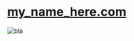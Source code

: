 # [my_name_here.com](http://my_name_here.com)

![bla](https://viewer.diagrams.net/?highlight=0000ff&edit=_blank&layers=1&nav=1&page-id=2JqAAw4ywAP_yI1uPtF7&title=LocalizationFusionLibrary%20UML#R%3Cmxfile%20pages%3D%228%22%3E%3Cdiagram%20name%3D%22Overview%22%20id%3D%220783ab3e-0a74-02c8-0abd-f7b4e66b4bec%22%3E7T1Zd5tIs79G5848yIcd9GjZ2WayOIlnMt%2BTDgIkESNQAEV2fv3tlaW7QQgBkh3lnCSiaZqmqrqqurYeqTfrxzexvVl9iFwvGCmS%2BzhSb0eKommSDv6DLU%2B4RVUMFbcsY9%2FFbXLe8NX%2F5ZFGibRufddLSh3TKApSf1NudKIw9Jy01GbHcbQrd1tEQfmtG3vpcQ1fHTvgW7%2F5brrCrZYu5e1vPX%2B5om%2BWJXJnbjsPyzjahuR9I0VdoD%2F49tqmY5H%2Bycp2o12hSX01Um%2FiKErxr%2FXjjRdA4FKw4edeV9zN5h17YdroAUd2tYnmyLJlSKrrjskIP%2B1gS2BxBwBPJps%2BUQAlO38d2CG4mq7SdQAaZfDTWfmB%2B95%2Birbw5UkKgEGvpuAqTgmmwaTUKYKSB%2BcBrzJAwAsnWvsO%2BR3Ycy%2BYZmC9iYIoBrfCCL08SePoIcMRnMMiCtPX9toPIO3968WuHdqkmbxdBlCe2oG%2FDMGFAwDlgQGnPOQoKLw49R4LTQSSb7xo7aXxE%2BhC7o4z%2Bn2iDeR6lxORLKlkdawKFKRTArIJ5S6z0XPsgR8Egejyn8SLP82%2FQ%2FpXJAQm%2FOhrPwCf9PHT7Ss8ZOCHD%2FiOa6cAFteI%2BkE3d6Tc3L51pPlf1l%2B3H24XsTe7%2Fvxl6uPHKklEKQCBkNNeyuCwLwB3FSnuhz8BtwDaqibxwNasGmCT0b8AsNrhEnxV7fBNRrchOkI79aaQgBMOo9mHiJAMLgt4Fi%2FiZPbd8v97Zxk3y03y9uf7B%2Bf9%2B7Euc4vWcwGTI5dRnK6iZRTawau8lVmTeZ%2F3UbQhmPzupekTwaS9TaMynr1HP%2F0PPn6lk6v%2FFe7cPpKR0cUTvQjBxxcegpf%2FK97LH0NX9Lnv2%2FWGTMTgWIHajMYUAqRoGzteDTQpogEZL720rqOGO0JY19Js7AV26v8sC5xKgryOY%2Fup0GET%2BWGaFEa%2Bgw05K9LLjEieGAzZ4QEbEmEziqMwKsiOkWIEKeG%2BSFxj5g2af2yhiJsW5GPeZCzh%2Fx88O9nG3hoijwwDpoVHwj14Ag8CoCFAQt6t%2FNT7urERUndASymT6ZnJnoUfBDcZbNTXr6Vr5TACbs4kNZFIErGxwwVSMzLRjNMyJrMFZxpLV5KklJjTlT7JuFUFg0JXd17sA8BBPN82FHyNmZLWkClp6lkwJZNhStoATEkznx%2B1SQyh7SGzk1DUeYg5lqJMcwCKsp6fYvUMCEo%2BR4KiG7p%2BCWpyWoJSXihFKWdJUYRz9kpRskHVwlwV32zngZ%2BsZpvYc30n9dwZ2JOnHkd6OWHJ%2B%2FXok2vOduyQ%2B%2FphdNbcqkOVJ2rLNAUKtDmkAm3qgn0Wa59b2Rv409nGwdM0BoiAa6X5tghfAQLxIwjvsWz1BV55UoavrPLwVQTgzfp1v0HR%2BMUTJd7MsYMA2ncvS2YfTi2rjFJq%2Fd%2B351TMvlCqciiN3Gh9QWlrlApW6cAo5T0V6c5P0gtOW%2BOUGAn7wGmVr8JfbxmE1XorlL9%2BXF%2FvtKfd9d3s6Z28vUtfk7nU00q9y%2BJCGPWEofS42Fv7N1ReSnMr%2FkRW4LI1V0J%2FjkB4UQ%2BbdI7ybPHLPI6ViUDv6tpR%2Be3L9d3dqy8NVn84M1b23fjekqbSr53%2F%2Fl%2FzOimvfg4Oau3Cb%2BirbOIrbu%2B8JHczT2WNt9HowJlJX7f%2Fbefr27SON8ExzsMjDCj0d8ES0rn9pJVvk%2Bi8ey0qBlnlRYvKP8Zfn%2F6drd6Mb92bz3Pj%2BkOajMdEPejYoMJZTGRZL%2BslNJyIDoEnSp46hOCaUReFR0GyrHlf5DymbshlEM3tYJb6a28WAglSrXdKL1K9oHur5nEyjHdaZFGRe7KoCAlbPk2sRMu4BySfrmGUWxH%2FoA3I0yB7wqU9nMBOEkhGsJF0kQWUAK8LaothXk8nrzvkPXUsZS%2FrMbtmPUfRi8ExiE0cOV6SzEqM4jfbfx7MByb72YA1JBs4jR%2FmwgXo6t7LBayz4gIWxwWiOVBnf6LN2my7cX9H98rBTIDV9hRFYIUS7UW6sP%2FXUWPRsOitN1EMdLwLUtshVVbN4ZD66qM7N79N0yid7V6%2F%2FXb7w30IBXHtTWITie2Gi028j8EoDYMSAcjSMgVwGIGA9R07uCY31r7rYuniJf4ve46GgrgizmYwrj4d6bdwLCBQEoLtA9h5L0g3tfJKNviVLArHVrq2KE3thKzRWnPSU%2FzR%2B6jqux%2Fb1dvE%2FB6o05u%2FR%2FXmJK0AgPMIfc%2BiDPbbc0R5By2tR8Zzth7Jar35iDDcl2MvkpsRncZra0L4TSxeXRMDWlK6VtjEFiNmIyGzdNazwWjCa4K%2FeDPRW77JrdskvkxjEfXaNDcWsXZxmQ8msEQZVcbxmkQFVfPBBFhB9H9fDfFgtFoKoyDKVzSuaYjAKvd2Mvm4%2B7H%2BePvmv%2FfX48%2Fht3d%2FC3TEDdg0e8lsba9sINijuZ%2FMlhf0NkEvEzQnWTDMdDD0Vsj94w083akBQ2TI8STj2skqo1N4cWenUAdDLYqkdaspZKzyZKrCodG6ssHExFgZ4b5u%2FUhPQb4UZBcDVJesCnQflFUJJZFyyg1KS85ksglyiJscxp7aZswJcgLqJHzf%2BxFFYmhKz8UfHQUzT25Psn%2BsCT9Wd%2FsbIdTU01KjaikFeoSpmGpTmlStkryUyaPH0yR8YXs6LQrOOjo9nx12tuvKbHtHULSsXKmalP1hbMWqPLmytEn%2Bpy9aF4cC8Ky3QxffoVacQV18DehX5um3qUOvXkE8E5eeXM%2FqenIBP188N7UETs7Lc6top0Bzxgbks2YDSHQTSAD1uyzMFU5ENgwF6JqishTHUxdaUcrmSW2IjGGLF1InMGT0GcvakApoqGbvIamMEXpsMju%2FCt3nYPMD%2Bx6dKd%2FG9DeO6j4ZgFTN4%2BtvdLmXOMj5JtDxC3uLg7k4S%2FZNN7s856xNC967aMzOhXE7WmdLVO0xszGkLhsD2NgsXlHozS18JclqmTr3bHMF5LnH4NvQCldv3Mu1CkbxiH7aAW6hJjuBolKMhtDLC%2Bog03b7dWIJbNLXN4vv2uf7dTL%2F%2BPQw05L5Jn03lLGII%2BzJsN5ri3dnUk%2F1NsijmnBL4JdWA42LgjFOY2K8vQY9Am%2BR8lFT4CsAP5BKMdKSH8IRvY0XI2u19NNzUkBuihShwI6kEGYFX97hdDJ%2FPG1IYztMFlG8Bu9CSXcwxsteQ5t4OE82hUdAh%2Byp8ufg6YNZ30ASW3k%2B%2FBQHLI3Yt0PHg99vhy74F5vnZ1l%2FCTAG9AT4d7FN%2FHAJf8T22usfAvtC4ByHfza1H%2FDX7BDXBysRITdd2XAosC7hvMD7PRcZ0gFDAp9jBzAyC%2BO8BABwPc6ATeYGlnI%2B4A4%2B5xHI5SMm2zmKucfwplczAPC85bvtRHO%2FMlxvMPJK7J%2FwI0Q0BNC%2BhlBznCh2MeoROdhh4YGstx%2BisKmgYrAyQUJ6ttPazwSN%2FErPo1Roi%2Bv%2F7BIc78LNNhXNH4%2ByTpYYhQydZP3RdHqZIfflvb6NNnzapvUAEdbDLM2LUVVoEZgwSqHgfl41MZNCxCSTUb1YLBTHyd5WuOMac0OHihgbUZtG6Guj2P8FXmzTb67UIg6IT1J1dhPWtA5xJ9HO4uK%2FfCnW%2B5WHeC%2BttpAgzcXxfMSU1l6S2EvE0BdxtM4kEeBHsZdsojDjShvfyYWYE3tYaheIE94FpOasMjGwTZAQQBwNvh4J99xRndd%2FoO%2FGYbyzUmb4ha6NjgjWYHK%2FdZ5cMx20lPlv9Eau%2Bp5t1pH7qlFxW6Vak1H7bX9pj0JK59VsU9psv3haG3JD1n5jRenoBMVDj6O%2B%2BoLEQv92Z%2FHfirwnwOJCjX1T48lckOJ5t0hO6NB6%2FwJpqCAJcEhStvgs6XBRMARFDhTUMVZNJnSRDWircGt0ZXrS650DXdH6MyTZtquzSOuMr8M63Jw8BK0PZGVl6x01NLLya0Zj%2FRZsQaye1wyd%2BAAuiYMCQV%2BaN8Iorbx9y65bV551ZhWZVCbIgfV%2B9%2B2h4AsyTb1FFGMDRZj64RZbJ3w45zUxTEN7BLUfQwNalXFP7OTALQtsiPCTmR%2F6qQ8287%2BgKWOPyVhkhnUjLwn%2FD1vZ1x5rZtnYSfpHBH7HOx9byJch%2BL4%2FW5htg8h5gKZGT2ibXANM%2BcQuKRX%2BatLmcUSyk6V5FLuQimEntMzojY3tIjsQfhw%2BUWXVrDKXMqDPbMELCApYQCuN%2FeXSiyGTuC5%2BaDOTbGVrESytZsoBuo5sAJh4RxcyfxWaZvPtYuHFh6O4qrHRtA94%2BHxJqUw3x3ixYFmAAs1V%2BIhakmI10R1GTtBACumJlO5H2PA2rLn0viFfoqPR%2FKD6wXh%2BKXSPNCRdvluygT4u3IZnlGRcETGEBw%2F6hgujFp%2FoYk4F3H3DEmUbuLmleh4hRyPnrslSfsdClw21kHPPUcv3spijJRwgWoieL5a4ELr%2FCB65B4UlykQvhk63%2BZb4DsvIKKwUAB80BeSY3UGYYfE2h9eoZAlheS78JwoDFBtUC8kMHMLv8hdUwq%2FszcYLC95mNAfsawijdEQdG1gpsMMnjhdj3IRe7pcozrLBDPnpXdXS4ktz0yGf5hk4M2RmXzc26f6oWHRGVExS7c35JtM97RBbtFFH8YxHRTPWulL3ZwlrTY0FJ0wXqZi5Mhimj41crUhsaxHAPQimezqykC8dYzGGIUu6UjXNUkzdMhSJKWjf80Y3g48gFi8XK34YIek8ovFS%2BF9ynBPbG%2FelMVAVoif2fmx9INbfQSf1AomeIg3SaIr3UKjcRYlPytED3SgFykatUGpQcWCPrHrwUmdVomJRdf36OvxkrGVsu76X572Q5g4E0YQ1C2rigib91j%2F7EEHMfIhcL7jHg%2FZxnIas9VUH7WDxLzFgVziIi4vmy3o1zMnbBGXPJuyxyqKDMZqg%2BESFzwTHIAGdcbNNPRIkaYczoBrPso1mpWx7EbUj6oj7sOJ7e6lCGfSIZVnn9ZJTJoidpGpNPXYb6CqNa9fQ8KXeMwVMpqqq2SwDvzozp3MFRuc5zIWZHMRMLLYagkDEDFs2a09EyqVsVk8MSG%2Ba0JetunPZFuv8CaWsnnFhB63YgajU7sDswNwXrNuTdau41Cc6t9Z7i5NsTTTPI04yq9rdoORC57E6R1IifwTgPfJVZH4EmqS2CSAnIYln2J%2FxIXcI3AOq%2BZu4mSRUPgP8%2Fwd2gdg%2FI99FbgLisKQ%2BCK%2Fgnm%2FiJDs6W4hJRJT%2BId6yutiGPhOX6rx7AIbpjDk1AR2Q1dBHiZ4v%2BspJporb9nn4brBmAAjbuNtfmvfmjJJR2Poplsh%2FIxJwXJHvDvnKSevDlzXcktg7zKUDK%2BVJVln0qS9P9HUceyebgjPJhipBdCTd8ueSXaNsPBTl4XlEbGEPf9G3z0bBSPZmE0c2SuHb4aRBKDg323ngJ7CROMp3Kw%2B2M8l%2FMMDtCvyPgnPQ426EYwOK%2BYalR1I8L8mHFyF0xROrAfQzZC%2F23KsL%2B%2B2Y%2FTIlgTRBMqDQacGFPXdHxpSxnwP7PTzouYGpQOSKFfDAEo%2FMLBmWopVZ%2BsTMePww0cmyKQhPHqjsn9gwqsvMyUM6Q5x9%2B20pRAqc10UuWvizGMeWRQnhKLbWSniNgg0LaeQBUKzWXY6euzDTDpmpMinbanSN56W66FykPnnpaWs3VymyUKQUeKlBWW5NuTVJKttwr1QjczIdwveen4J7BKemhSL3cmrrzCzIdOKiQBjKvn6NhOGrhL9usyb8M2OA%2BQ3Md8uDvj1o0KriUMWXsG94rHtDnSXpXUprZKUrQHXLVaa%2Fs6WUmOIcuBMtjpTH%2Fgpn3yF4Rd9Ueieep092DeVKI3C6ed0sQXTtffZVuU9hzycdhtxWn%2BRnpbzmOJgcuT1ctGdCy%2BfH1kugavCHjdgywVAkQpC0BvswAI0%2Fwc%2Ba8GK%2BpVK5ILkRUK%2BIl3P7D5ivgbeDwl9%2Fjmi6BuR%2F4wXhi6gaURRGyQZbVQtdsBCuyenQET8BusQKRSnBhleoNY5g5Da9omxCR4wCtNzC33BiOuQEOuAu%2B%2FrKWV%2FKO1sNo%2BTDYGaU3UlWMOodolmnEe86RqUOEZ1ugdKPWlb4TpmiZ2sb7Lgf8cC%2BjQdB%2FwIWuopc9BMw7ax8GZ0FxmphFlBng5dIawM%2FinobbEeaG2xHEhq2yOiSSn3YIqEWosPlDViPy6%2BFYg%2B%2FO8TvLkrU%2FFUFqQobqVylt5CwQ70V1IZ1O9hAtDs0Mu2k4LnkOh6FBdXz8nkw94m2B%2B8XsIoVvCZ0k93KSCaXjDrUA7OeY8PMiUx6KtxAh2DSG7sMTpjW5MI9oiHmLy%2FehBXv6I1lYQ4sUaPLjLKLjeX1RvoxC%2FNb9c6B4ay1LohCr8uGo9NKTkzk2dgUuIcVUQCkzKbwHhN0msusmygE00%2F8KMThRZmWV11g9QyiSNkcEsUSQFERQFGp27hVh5E2ed8Zn5%2Br88YOrGri2psw%2F2wWuTAJ7WWHeNQVDW5NfKKIYtEC7i17yeQPs61k2842Dp6mMcAF3Fw2Z9%2FifKFu4CnvhadoJbfhhw2LFwhiodjVsonogeWX1XLQahFlWAy6Wize5cZhN935yYsPf%2B0FvbIo2m1Q%2FMqyuR%2FB%2Fnp7QW8b9BracOj1nV%2Ff%2F1v%2B89f95u%2F3X27uN%2BZCTQQnPt9e30Prxf2Xd2%2FevPry6pZDLPTPlLHHQZMtPrz2XRcHRXtgz4AsBRi9JBAfjKtPR%2FotHGubRmRfwZzZZJj0msxF5rF0uMuC0URlSec5qiHy%2F7L1s47YPxTD7%2BCQtSlrkyjYrP2PX78qy9vVl%2FvYfqt%2FHpW2GuKD3fQCHE651xizMBdWi9ZFm406FeXl5qwZ%2FBol5m57AWsz8bUZXjYnriHvQ%2BjQKPsqBa5KoZ7MOta7O5KvEs3wpIeyXfyC4MMRLFKlBsYwnzfQKo2o6mhCGAXzck9lrBQ9bU5UrF2BJz4WLMuUpbE8pJpK9fnY5f5Gx%2BeCiWFVXzL8Qss90XLjc4VPl6oiphe%2B0HF%2F8YvGRBv9pmVbGbrfm%2BjViBKPK9Fq9sJVBefQluX9WGP196bHs6tquSg463To%2BQB2hU%2B%2B6G%2BpWHppqVzBs%2Bh%2Fo%2BVSCh4mS0Yx96yZU9U6HiiW2NBMZiGx1qemC0ljYuv7q5qsjvWp9EP7tvt093n56I61L8tHgW2r2%2Fy%2F2ngAlPuBqyePaFHGcgnlvecq7gk9aFrwls%2Fy6%2F7zcfniFZPYMiL5LCjIa7FFCCvDIS91SkFVqugFQ7dp%2BVMS04fDipKrVsAZ9ni8yhTN1jP4VCyQjUr9klK2TCB8Bq0U5ycVDxvjCnjuzQKt8H1eQlZGLcyfGlNuL1dTiuZPoYe2i4oGQkap1O7luj7%2B6dj8ooLwNg%2BqavL8TkFppFTUyb5zOT%2FB5I6IbKtTTDRGzVfZZdFaqxiRmMBC9zwaUH31%2Fw%3D%3D%3C%2Fdiagram%3E%3Cdiagram%20id%3D%222JqAAw4ywAP_yI1uPtF7%22%20name%3D%22MotionModel%22%3E7V1rc5s4F%2F41ntndmXi4Gz7GTtLuvGmbN8328n7pyCDbJBhREL7017%2B6gbnI14CTbOnOtnBAQhw95%2Bg5RxLu6aP56l0MotkH5MGgpyneqqdf9TTyx3DIP1SyFhJFN7hkGvsel6kbwWf%2FFxRCRUhT34NJ6UaMUID9qCx0URhCF5dkII7RsnzbBAXlp0ZgCmuCzy4I6tKvvodnXGprg438PfSns%2BzJqiXeeA6ym8WbJDPgoWVBpF%2F39FGMEOZH89UIBlR7uV4%2BfrrWkuk%2Fj7Z2P1797%2BN%2Fbx4WF7yym2OK5K8QwxCfXHWIvr%2B7vvrP9afLX98evzx613872oVq8roXIEiFwh5mkD4shp5PuoPoAeIZ8mi3gSfSkaRXwh59fysgbRmOycGUHvghSnHhAmlIfo20HJBqYEyuL2e%2BO6PNolWlkQcwpJUD10Wx54dThg%2F6F2vGHGEf0efBnymgh0n%2B4DirvS7hr5BE0PVBQBBJH%2BAGIElY%2Bz3EnodTEARrchgi2m4%2FnMHYp0eTGM3zBnxgDWB2MQQJlQBaB7uRvUJNEby6CCWJPw5g9jozsGBtwuQtXKpwP6YNyPWb9Lfo7mFLMx7TBDNQUgvJWjtBsWg6u4fU8TOl8Bxmz83OSwohdaSBJxrZP1zBMQQJ65zljOpxSWUpe%2FCmbtIiUgjMI6qZcRLxZ5MGzjMFMvWMmWYL%2BuL1iPtAUnoZvI5o3YV38WkrMJxHAYETeyU%2FdGkFIcFdEgGXCV0Q8s4Zi5Z6taJ9Yep4nfkPYvURPSQlyT9DAl8MP9MaiWxJfCaRzfA8IGcqOYxRGnqQWpxCtZ55DHriojnpAX4cgDHtSPdpygqMUEDURJ8RQtZZMXrKvRWtdoJCfAPmfkC98BcYeyAEQiw8rkrc0ZCAfRqSE5f4CWJspCZ%2BUaPPnPhBkD2op%2BmTyURz3fxphSueNbZMiyn2ILcj3NMCxhiuCk5XuKF3EBGIxxQh4uqF4YgyYlC5UBVHONnlxkcbhpDNiv55IIRAjAvTvPqN7yMHwv0d4wqtWt9Djwwl4lT0TbmDUUxsd4pCENwiFInOeoQYr0W3gJSguYQQuPLxN1q8b4qz74UrVytRMztZF07uiHfiPlTIQvLShYro6ffitU1V7CyrywPJjLX%2FCFzVAbkbwDD0bnyqffF875IO5OQUkXGGS0T1JvdNMS7cz84L14%2BDYYLS2IUHDHnkKVOId9wogEZBsBPVMSSuw1%2BU%2BYYMnqLoHfJDXLAG065Zg14BOX8pUbA4xlfr0hy9b1rO5o9RrVq1%2BvpAyf%2Fo5QdxpdQexAwqf%2BXTbUwzz2NjG9vQzZJ1qH1FGeyxEHZWNTcGygzGuZ8uA7cAdDYAUndfsAW1bFmG1jy2M6q6F9t209h%2BluvVB%2BeGxYAAv%2Bg0%2B46l%2FXthoWuvHRbm9d3FpT1I9Icv5kdzuFank58Xei02qZFtKlUuXRfGcxaW5PHCnEeydT7NyCEZ8XwQl0MN2nmCDsZojPCPALk0emBhx0GsOJN4%2FqIE5py3whW%2BEBztktwRwAku0thyLYS2hmW%2BrZpXIoRgHJsEQ36CKbFFE1Zh%2FrLFogUxa1fbTZWw%2FRNF5pANbNro5CrXzylcFf3ilR2v4zEB0hPVHJSqek6M0hdqVgr%2FG0q06jHmTiMWEhxTp3PJ4lWGVH4hAh6LmnlxWmJbJzXf1TGiNnyIhiMf06BfdusaLE9VLDXrgm5%2FE60vDjeJxbMMYHEy4n%2FTjsntQVlsAE86oUP4cYoEhyMcPAvh4BeV01G1ub7p0ketp49srRIw23Y9e6SZsuyRqbXEVY23mjwyLKNXiIQulL6i7QuF3l4OSRq8nR5l7QpX9gZZ2rkSS45VsRPn5LzSwLLKVQ2MSlXNZY6kyj1ThkBqX8rR9vX2DKRhW7DrtiC9T9XPZQtGBcC6ZZ9oC6piVupSHfusxmBvTYw0Q8bGu9iZVk65VEnVTiZVlG1N1WyhYLVGtZHR%2BINmVTBg%2FQ3IOwYwBqKZIGST4Gkc8llqcgH%2B%2BQLZlS1JpxdO%2B%2FAMlX3VfHaq4ZY3lJxqM1%2FVUC6JhXnFv19X5FcLi9uMf1%2B5Lk7I6XRaG%2FLMSqeJYzMmpYTHsVqrFunyHe0vl8lirQ3flOQ7HFm%2BoxrwNZbvUM%2BU8CgkKuzyOpe%2Bo%2BVzuC87Zas%2Bb8pWql%2Fntc%2FYhsmHR3w3%2BYTNVP%2F7682VN12%2By5bMdFF6m2ksYQ6OVTQHta8Y5inm8IylBjIEqAfiVrfOFPib1cDfMk8P%2FI2%2BpjuGblmqM1Bt3SnXbA5aSwPs0nWXBmg1DbCAhAv5eN2lAPY0jKcArC4F0KUAuhRAmymAqqhLCVRTAk1ZuMT7NrtaoIupXyimzsPl2nzQ3pjaMJ4fPX38dDu%2FvR%2F9fJgryyvdWXwNZw9Z9NQ%2Bn3vYurdOIZrubTaipVkJHPsLHxTpWX6pPLKfhZ7tokVp7a1lPKl218uvmi23fjQD4ZSzTIJ%2BXFbyoa2Xvnrj78Pd%2FxVnPgQ61JUu8pdMx4X7Nq3diP%2FycF6MRPR%2FgcOLkhKsdHZ%2FlF3QSvdH59BCv99vs%2FojFJp3x5FlWA8cof2C6ts0k%2FOAuG6AmwjwMANsvEnHGQLv8qPKnLfp6xOavrXMv8qOy9NYh1ryjlIvop2OtLZOWgfVfdOaXp8I0hUJadWamAiSklbtzCl%2FKzvlk0BiO%2Bfvk%2FfXjXx1rsj7qydNg52e998Vu7yeBX%2BmYvQtY7PRWatYTnUl%2BOFLYRW6iVi3sv%2FMahzZ2sJYqeL1s9jfmzYZTXGKJqP0HfukPeDtm4x8vbhxJpOx1N0mY59qMra622Sc1kxm5wL8QqIlm8hiX9jR8xSfh1L2TRq6j4t%2BN2Ib11n68wAwEDMjEFdUGbWgw73vguBSXMDUAofuzA%2B8W7Cm31DS6QyK%2B5SdDWco9n%2BRakFmjEWoa1bpjs%2B0pIBrDCmNucvgqlZEH8CqdOMtSHBOuYIARPz7RbwgzwEPEcZofpI1HLO9R7X7FYRYkg0%2B9MsO9eSc2sAGHzloZLOtFRwE%2FjYeWuCQwttlwGA8uw6Lue95AauMcGY%2FnD4wR32hbiS3rOCVvpHcCz3ozONjgAHvwJw536HEZzk%2F%2FSrm9w4jamRMVybLbVNJjFnwGwOf9SwkwFjCBEv7fLeB7e%2F07LNy1mH9a7fVu5qkd4e9wge7SBgSpRj%2BeAQuGvs%2FQOj9EN9I%2B%2BMLdDGKv3m9bP5AlIN%2F8lDqA8Cxv6LXK3ihMVctkhD4OB4y3JOU0WHU0UFFiJSdBGxwnRGgwVCCmDIyhqRLR3TBDZ3%2FGJFzdXP%2BcrDJvkW4DzYZvJrHjewbFSXcHAqSbKjpINIsRKwDR472IGLsgwjhOsKt8HUnRNS5lJfCi33gSNQEXnat%2FNxGTrU6ObUr%2BUKWMhxdPtzvurOjsC1SWEuvzC4bMgJryWaXmyCw8syLbHq5I7A7bfBZ%2FFXWvQ3wV3nnyqKTjr%2B2Ntg0gxoZfZWhprWxJnM2HX19pQiRsdfzImRvgNOx19cDFxl5bQsuO780WYDL6IuEiFodET0LEdXtChEdKBKPMpAS0bY%2BtK3LXEpHRHfb07OYqKx%2F28qk6nvTHR0TbT3tcTxsZFRUBpv2Ro76L5F0VPRVQUTGRc8LEavjom8ILzIyKsVLA%2Fspdv2AQwEutZ%2FR4bT0gc%2Fwh%2Bn8x2fMf0GmY6cbdlpZAekBaE%2BkKyAt14bjSZt81jQrfNYeHDi%2F097KAJlX6ujsTot8M%2BsCBh2ZffGR5%2B2tClD3xkAdl31RhLz4ogDZFzw7JvtK0XLOJQHOP97X9Y0Vvf%2F5buHcp6HvvH%2FasTGYklA2CmUcbLNhR%2BeLeIsiybYfWsEF3%2B5CMWTosr35Bdpc2P3Dn72FKAvMFZaQ7%2BXHObNhLHUrRCgK6AJ1sUdH9i0uel6kpYPLoXPTKi2tLmlWVbPuYjRZKv6EjTnkdPOrs3xR9ObHe%2FXr%2FwM%3D%3C%2Fdiagram%3E%3Cdiagram%20id%3D%22tAomWTfGihj4DSji01I-%22%20name%3D%22Measurement%22%3E7ZpbU9s4FMc%2FTWboQxhfEid5TEJhtwstW3bZ0peMYiuxWtkyskySfvo9uvgWOzQUAg8Nw4B1rIul8zt%2FyZI77jRaX3CUhFcswLTjWMG64551HMexbAf%2BSctGW%2ByRa2vLkpPA2ErDDfmBjdEy1owEOK1lFIxRQZK60WdxjH1RsyHO2aqebcFovdUELXHDcOMj2rT%2BRwIRauvQGZT2PzBZhnnLtjfSdyKUZzY9SUMUsFXF5L7vuFPOmNBX0XqKqRy9fFw%2Bn11Y8%2Fns7ja76fZW%2BG%2F2F%2B92dWXnTylSdIHjWPxy1fH93eo2zcin0dd%2Fvw6%2F%2FXD%2B5O%2B7edfEJh8vHMDwmWTMYvg34SyLAyyrsSD1LYsS42YPkoyLkC1ZjOglYwkYbZkHC7ExmVAmGJhCEVFzF6%2BJ%2BCJrO%2B2b1F3lztnaNKQSm0riGnMSYYG5saWCs%2B%2BFV2X5AKWhelCZWLBYnKOIUFnHLeYBipExm0cDuN0JRXNMJ8j%2FvlT9nDLKeNl3HAfnhNL8KeJgLJmEJHtAVFtMZX31RIiLSn6VrtwH%2F%2FFNpesyeVfUDYmy8yqV9157SbpmC%2BqfEGHypSzjPn4EA88EJuJLbOr7cHNvrabWtR9%2FFON0PTy%2F%2FfBF12fwusAMnME3UI5jigR5qD8cMoG7LPIVRa8Zgcd2LKMy3YHd12WMyHRHuXrklegemHJVyLer8hz71LMGds8Z9uXfUb3iobNVse5yo2K4qPSwNKmYekJ8mYEFVjIzOmnIMhrMsXyGOcVKDtUQiozHMhVKW5rNZz4gxgmKfTwDLeJkLSsiSBaU8oQh7gIpsFjMviGfzUkjlkGxEh3HQrK8ConANwlSKKxA7%2BthWQ%2FzQu1kwmcR8c314%2FHSjMk9wxBRsowh4QPRMsInqb7pyDYXEFJ5Qx3HXSwWju8XrVXuBN7c63tFxDxgLvD6F2KmyXjBas%2BqI2VbOVOrcn4ppr%2BwNrdYu0OjRt4jmLXHpdfwfd2bz1HpikaXir2%2FStc0uRBAuyZ%2FpRruEEAlpLn0FqjVxbZVnCv3X1BE253Q31dFe8%2BU0eex0m9oEkswR4LxFMwxxhIbI0sNnQIlkAMGV1cYpRnHEQyeLEekeDEegN%2FlKo1rKYtqFaWAoaqblEp3n%2BEMnx6l6xWky%2FG2pGvg9t5cuRowVrjqSGX1KDzEJNPTfJxFM4h7YMLxlqIYrCo4KxJRpByq%2FGTu2G1%2BkmNM4FVhbG4IKY0TPyQ0uEQblsneQ2v%2B9zw1CRknP6BalJNXXeE5Xi3HjSxpyONYMnGdO9DeMl2hdS3jJUpFwS%2BlKEnJvOhGBPpC4gkTgkU1aTsAMt42MsNBc7Jz3RZk3J53IGScBjIdZyL1BKYdCUcEThzLV1aWwaCdQBt%2ByFnMpNUdq1yJXO%2BdnipdEkJJVszeNViC0RSNUDVqUY1rY8r5onghdtKVgoiReHmp8pz1SstnM3bSxKDsgioNC0kQ4FhpHHCPNAbS56oPamz7E%2FgFF0zlPNqHB59C2i7T8CuzczFlMfQFEUUEhJlY4VTsi89TXggMLY63HyvOoVAZ7kAlSwLQkNkD9oV04Fi5PdCAGOORhZdloe%2B8HgvZ8rLP6MXnqzBc8K%2FD3n12dplvdTRYiFCIYMKA96eZCEF%2BQ7XDVArIb0tCZX11KCgGwzcWCHsnFeUqZKZpuFW68CX4bXk4FAS21VyFvjIFzVWopqDcgkkNBVdqJ%2BZIwctT4O65sDwYBW4LBFtOpmTXm%2BKTPRyBryguXfqP2pbp2g23u023uy0uVu%2B21ywlgjBZP9d5t1z%2FZt7t77kUHB5o9t8V4XL3tFwBnLw7zvyHpMB7c6Xf9fIoOeDYx%2BQBhn4mXxK3WdjxFnmE5KUhGb31RDB4hJHKiiAH5LgkONT2gf2K%2Bwets0bbkiAngc1TzB8QzLYzwfSmJMwkSQK%2BOJJxaDJ6r7ib0P58u9DIz1JOavvY007twMTwMWeMHtl48U3HN99U6D2BjVkieIMPaTwyckBGRq%2B4EG2dWXYhUoHgRC4yNRoqW5pfm%2FWHTta2st91pk5n3Pyo68jL83hxWz7xOBgvt3x1B4P50cIX5%2Bni%2FJOw%2BLR191qfjMpTTrVVlZ8ke%2FcZ04PhWuqnaqpQkRtlBV19ZC0Fp%2Bcm62oJfc5am810w9AP3faOk1gDXWUb%2BacHsMWmiDoG3cmIxEB%2BsGLO2fOj%2BuqZvExXDte9wXgyOt%2BXkF85Ke0Ptr5hs%2B1%2By3dBw7aj0qcfrkOy%2FPBUf6xWfr%2Frvv8f%3C%2Fdiagram%3E%3Cdiagram%20id%3D%22YLEUoHSYfXacrSHJWWGi%22%20name%3D%22MeasurementConversions%22%3E7Vhbd%2BI2EP41nNM%2BsMeXYMgjkJDkAA1N6Ha3LznCFrYaWfLKcoD8%2Bo5k%2BQrJkrSc5iG84BmNRhrNN9%2FI7rjjeHslUBLNeYBpx7GCbce96DiO07Ms%2BFOandE4Z2e5JhQkyHV2pbgnz9gozcQwIwFOG4aScypJ0lT6nDHsy4YOCcE3TbM1p81VExTiPcW9j%2Bi%2B9k8SyCjXDpx%2Bpb%2FGJIyKlW3vPB%2BJUWFsIkkjFPBNTeVedtyx4FzmT%2FF2jKk6veJcLCv8xtlyOHXSabxI7GC2CLq5s8lbppQhCMzku11PpuE2kLOZ%2F6M%2Fntw9TtfPf8XdIjS5K84LB3B8RmScwd9I8IwFWLmxQPo7ixOTZg9ELmTEQ84QnXGegNJWNljKnTFCmeSgimRMzSjeEvlNefvSM9L32sjF1iykhV1NWGBBYiyxMLpUCv5YZlXND1Aa6Y0qYc2ZnKCYUOXjKxYBYsiozdZsyOGIohWmI%2BQ%2FhjrOMadcVLFjFkwIpcUuWDBUmASRPyGaa4yznt4RErJmr%2BXaOORP7GqhK%2FF76RuEKngtFdHnWVKpaYH6J4gwdinPhI9fgUFRmEiEuCiEq7B7nl7dD2fTC2c6W2R2OO1WsAfCwBySIXYwT2CKJHlqbg6Zwg1Lu3LqghPYtmMZlun2rV4%2Bx5BMd%2BBaTSd5BGZeHeRtV%2B55y1V%2F0HKVB7nnCh5qMVUqXUVvqCgTPaAjM%2BexjEiqmCtjviScqWe8lQL5at8ywoprMEozgWOsY9FzlRligWbGJyQIYn5NB9NZuuYihj0KLpHEua9Y0yvEF0GVONaGQGk4VpYEYPHwBPzKxRdQLCPM3rW4wDrdQeZjNcoZ3ekVS2cASeUFKN8XZKWNVrtyNN%2BIWqXYSot9gGOTnHmkqr5NRCS%2BT5AG7wY6VJNImsRU8rMSfB4T3zy%2FXuH7LHIkcSBKQgaCDwenOGmU5oOOWnMNJFAs1HHc9Xrt%2BH65Wm0k8FZezytr%2FAkLibfvqPL9qixKwutZzZKwrb7RbKqO6BadPqp3w3Yd1ou5UTmvlMkgujyfDuaPN3T1%2B9N2c307fQiLxlMrk47jUWmOWQOvOCLvR6ZaLBwQ7FH96qoaeAqlctDNczEEgzM32dZneKH6n1egH3MGp55CaRZbgIjyXeS2eyiFDMkmEvewoPJI4BYyNAMxCQKqmymGraGVdqWAkigi0qfbG3V6F8oXNEwDJfsA7JRcw4%2FXH47OJyfFz6BFqbbd28dP7xB%2B%2Fgv4vNyIGvB5IaFtftmQmCJd9%2FpczchRKZTqejPyI0KDGdrxTMUIDd5%2FLKRRxAV5BreogEW9%2Fztew%2BJezTQY0JjAiyJPdks1R9uG4QylsqQ5SlGSklUZRgztjbARl5LHjdvDCZDRt1vMMvAOAWNwiFgGJ0KGd4BYWiCg5CXir5G26Q4FKihey9fKOoUmRVi41Ffgrl1pZnrihVtp7swxuLqDQe%2BusYFuVQsof3VTAJ3IbQ%2BwRAIXbwA6BIGIziHgX25wKo9N%2BFsueMXLn3dcdk%2BV2%2F6B3KoeEKfhg%2BQPtYvML6BKFf%2B7w9sACsEZt69BueqShHAT0nbL6kplLX%2FNe8e8fjU63ASaDd2g5u1AysmliZmzfcwoFYe5a6pvOhHAT%2B1%2FD0dNvIwgrWP1ygHIgbB7I7uS%2FzcwuWfHgakA3b9B02%2FW1GPX0V0G3HtzcztbP%2B%2B%2BHryC%2FBRNUJv4E00fD03HNp6ToWn%2Fve8INC03BE7lE04fDk6DIzvdyeDkvAdON%2FM%2FPsH08cBk287J0KS%2F%2FxRfoPNvWNWHfPfyHw%3D%3D%3C%2Fdiagram%3E%3Cdiagram%20id%3D%22yrNeN35wquhHs7jl3BCK%22%20name%3D%22FilterBase%22%3E7V1dc9o4F%2F41zKTvDB1sg4HLQJs3bZNtNum26RUjbAHa2haV5UDy61eSLWMjkRCKbbqrXhR0LMuSzqPnfEg4LWccrv9PwHJxjX0YtOyOv24571q27VjDPvvgksdUYrtDO5XMCfJTmbUR3KEnmAk7mTRBPoxLFSnGAUXLstDDUQQ9WpIBQvCqXG2Gg%2FJTl2AOFcGdBwJV%2Bg35dJFKB3Z%2FI7%2BEaL6QT7bcYXolBLJyNpJ4AXy8Koic9y1nTDCm6bdwPYYBnz05L%2F2PCzi%2BXNpz%2F5rGX5%2Bi9eTWaqeNXbzmlnwIBEb04KaHFrA%2BDP7%2B9Ak8zVY0QV0vum7LodFHOV%2FQZ9OXFSMcsY8RwUnkQ95Mh5X%2BTsJlpmaXFTGhCzzHEQiuMF4yocXrQEofs0ogoZiJFjQMsqtwjeg9b%2B1tLyt9L1x5t84eJAqPhcINJCiEFJJMFlOCf%2BRa5ff7IF6IjvLCDEf0AoQo4G18hcQHEcjEWdcspsNRAKYwGAHvx1yMc4wDTDZjh5F%2FgYJA9iLyzzkmWRE%2FgCCVZI31RI8AoYX6oly4zvRHHgtD58XvedussBm8KMnRp1riqtkC9QuIyOrFOCEefAYGcmECMof0mXp2DntGGBAzZZBHdh%2BBAaDoodw5kC3ceV4vv%2FUGI9Ztu5OxTNvt9dJ7MpJp94fdciPpCLL7iiDfbsrpbjfV3WoqHaTSFPtSGNNGJFbRK1ZUNnqGjiSbj29QkAdOGHOxL5AX0Yz%2FxzuOYq5IHMdoGkBBjpwMgXgQXcD0Iv8AEb%2BdrlDMbwvhAvv81hnBIfvAfq6NtCIKEy6O4NuW7QZMqaMpYd%2FmVMBpW%2FJFPCkEKOJcj2YzyJDlcdkU0hWEXPzh%2Bq%2B89c%2BFxxGYdxWuKQFc5nkwgISBAkeisyCOEwJDhlbe5xWvy5TwVmEfxrHLlHkoX32rBaLwbgkEeFfMQpWJpExMOT%2FzgodD5GXfn1%2FhKovsSRwgQPOIFTw2Ks5Jozi9aPNnzhgJyAe1bGc2m9melz%2BtcMV3p27Pzdf4AyQUrg9Y5eqqlEui3%2B%2BUl4TVkctrtbGITiertShaQ6ezezGXVs4zy%2BTDahnZdxffhuPR%2BNIZ98Ke1W33DrA8h5iaDeEOO26Rcq23Hct9gXZFSbU6jNOlFcgxVOb9gp3wAoZ9DsWCKbE0aOLlAizc%2FvloeHFc6tcqwhqq3P8n%2BviHMws%2BzxG9QpfX6M%2Fx7WW7o0fZ3tz%2Fa3Cx64GL9EwKfknuimj9kprRUHQgrCKcGb579iFwrhpfXY1vUQm%2BdjgEXWeL%2FXr9yhwC%2FQQM62Y6q1uCBmM6Z%2FDvZ7qmAMas99u%2Bw1zYTt%2FpuwNpWnO4WYO9XNljwa1n1QO3jCnl95eZsgDQrrvNXe5B3PV7AfRFqnS6J2aKo6R9%2F9m1wJd7%2BtF7%2BiP6an9%2FateLr1%2FNERySEVAjgjpzBDtQVkSPVi%2FO4XSpba%2BiWN%2Fqbdnj4aB3YKxv21ux%2FtB2qjLtz015IdYf8Sny4QxFKJrnYTF7DovW034JDfFR4Fl%2BnaGBI5ZnBGIYzGSE7IFokwsQyQI%2FIcV28TSG5EFE2ZNk6QO6yRPEy2JcztrwkkCG4%2BLJZ5c3lzIPECfLPBEgZWxCCuKWPbp9o6nO0aSvP%2BZd4X0OWPDPP2eYj%2FATCEIQ5QMegRj6%2BQzFJh9QQz7A6e6TD7DdqvIBztBt364ms6vL6TAZPN7fv18RmYguLCUJLD7NHML5FLk%2FE5xizOmIf0VRATxSyBtop7o4ZxW6znJdvCMFbIpIDscCoNNHS0RvQZOphZbhpwCAKw%2BxtXeeXQiR7wfCPELWHzAVTXF0LDlDiSntjVq9d7wtZhEz%2FLzeRakAND0FNDmRF0FjaUBTXQ5Jwcz7TxdSfV9SCrrGnPTEvlYmSVIjEiXhhJleTpk7FByvUBgAwQli%2BrMre2macjdn5C1Q4F%2BBR5zwqWBP837I0miBCXpizQKJnqIfYLulGnf8zgwqAjrwRqrT2hJdg3Wp4hUnX0mBQQCWaZ45vTFk5hFFI0wpDlvFdEAFABpYShw%2BUPDj2DrScbsVAaivAKgtmOYBEAR4%2BlsQxjWgBK3v%2FS1kFQA01uJpbLfO1SxnRhtl3s9MT9FIZCKJtADO6E6cMWPvMb%2FgStR5191IbrNZ5CLM7p0FwiAuGA%2FBSBhM1uOdPDRivR9zB5wxEhtjb2RtyoKklsyxH%2BOIjQUggQ1u6lcwpvsCafeyVoGUb0DvhxpZ7%2BigGWhBsyTYg3E8iTCKfxE3BjHHRYzMHTeGGEvdE1SUHKBdzuerNZx7GZlKv4iQu20pandUtTsaFQt3%2BYZ5IyJ8cN6RtK7GaWlCu%2FtakUFVyrU1yuWOKIUhmw8QZJHZmU%2FfpLwwxTgwi%2FzIMBg0bRYsNRmQ4kAN0s%2BeUuq%2FTD9uDS6qw4VlNc7%2BapiSAmMO6WTja5692fYaDBKOiwRnT0txDCTsPj1VAoKadTBh62mFrf3tvMfQUXNlrjbt0a0KR6qlaQsIcFQIDvkKPYrJc5FHOUTtnOgXE0G%2FiOnXHNPcHUFrAXwMHtRuX6o8WEHa5Vl48X2iTggep2IXJQr47LD5J9hPxKHH9GQm3ytJ90%2FiJfQQA9KT2KzIdy%2FEhnIM1W0LA9Ffg6gmZK8MolpXQt2OMEmek0aMJg1QL6npjXLIPbjJkpIMLcKh%2B1%2BL98KxOgYIxweC1dnTP6uMO7paJKAIUWlCCuG%2BAUJlQJD7jnUAQds%2FdadAUbJJ%2Bx6q3d6eXuwR8r7a7g01yn057XsKUdVLrrEvjluIs0fCP4aIOcHc3fVxkv5GSZzk8RYER5iPzTmnKISTZX7MytDYEYHu1mjP9L9o053NMZntxoExrNG%2B7T4hqsHFEvCgeBKCBQhAhKfoDEX4ITt9yHFRx9nDzdPjCV0QGC9w4Bs8lg6sVQVNRloNR2O6HXe55yICcbndskmV%2FkfhUBkGuk3ncHZtyJp9t5rTzTWmZrRA2GWnmGUoROVnxjhUCALNCfN6LcIuJ5Z5BpCerTup13DTeWN0f2Td55vszWXkVHfg7if5yxwWP9Vdd%2BVH27YmCnbkr71Kh8VlVHR8EKlmxJwWb%2F7QT3cHlJ47Lq7BTXXcs%2BO0BpqHYCJn8CDg8Ak24KkSPNqT47WCR7%2BXZPahTxcz2vPotWJGd97UbDsdSb267WWtfqv6vYE8VWh%2Bb9DsOtcfLK91oas%2FXzT7MqeADO1B81qRoTt5YFKfDUBh37C1ul%2BfqOcUTN7jZPMezvbLcXr7uhvV5T1sNXlm8h7NM0%2B6sE837%2BGYvMdvC57G8x4yZDV5j98GM43nPWyT96hQvY3nPWyT9ziJdd583sM2eY%2FTREbjeQ9716F8k%2FeoGQqN5z0cdefs7icx7wc82dRHf7B95EO%2Byby59wM6qktpUh%2FNk0%2B6tl%2BX%2Bqj14LHqqpro9bQx0%2Fg7Ah2dU2ui1yOpt%2BmXBDq7NuRM8ForDhp%2FS6CzK0IxsWujwGj%2BNYHyPWMmdm0aChW%2BJ5AVN38vOP0rJJs%2Fu%2By8%2Fwc%3D%3C%2Fdiagram%3E%3Cdiagram%20id%3D%22n_6haP-T80B0zwiLV7As%22%20name%3D%22FilterWrapper%22%3E7VtbU9s6EP41mWkf6MR24jiPJBTKKWlpgVNOXxjFlmMV2UplmST8%2BrO6%2BO5QoFw654RhSLS6a7%2F9dq01PWcar484WkYzFmDas%2FvBuucc9Gzb9oYefEjJxkgGo6GWLDgJtMwqBWfkFhth30gzEuC01lAwRgVZ1oU%2BSxLsi5oMcc5W9WYho%2FVZl2iBW4IzH9G29BsJRKSlnj0q5R8wWUT5zJY71jUxyhubnaQRCtiqInLe95wpZ0zob%2FF6iqk8vfxcPo%2FG1vXo01744RPDBx%2Fmc6f%2FZU8PdviQLsUWOE7Eo4deXmbJJpqGx8HMDyf%2Bh4P3e0d7%2BdbEJj8vHMDxmWLCEviYcJYlAZbD9KH0I4uXRs0uFBkXEVuwBNETxpYgtGQbLMTGNEKZYCCKRExNLV4TcSlHezc0pX8qNQdrM5EqbCqFU8xJjAXmRpYKzq4Lrcr%2BAUojtVBZCFkiDlFMqBzjb8wDlCAjNkuzQIcTiuaYTpB%2FvVD7nDLKeLl3nASHhNJ8FUmwLzEJRXaDqJaYwYZqRYiLSntVrtSD%2FvimsnVZ%2FKcYGwrl5lUp373WklRNA9S%2FQIRpl7KM%2B%2FgOGOSGifgCizva2QXsgTAwA2XwDfTjmCJBbuqLQ8ZwF0W7ouspI7Bsu29YZm9kO7qPIZk9L2ePfBC9A9OvCvLmUAOrMdTIbQylN9kaCr5U9lSKlBU9wKLM7gEdmTmPb1iRB8uAueALlkUSyj9y4SSVimRpSuYUK3KUZIjURCLCulJ%2BoER2FyuSym4xjlggu4acxfDBgkIbuiGJMylO8Lue7VJQ6mTO4dtCKDg1JedqphiRRHI9CUMMyPKlbI7FCmMpPp5dFKN%2FrkzHcbFUvBYcSZnvY4o5gIIlarEoTTOOY0CrXPNKtgUlvGuxD3DsUjOPkNa3iojAZ0ukwLsCD1UnkjoxFfwsCz6LiW%2B%2B323hbRa5J3EgShYJFHzYleSkSaorbTlnCCSQT9SznTAMbd8vZqvUBO7cHbqFjd9gLvD6EVbetsrCujyvbhKW1Tc2sSo9opPLoqo3dPrbjblmOXeYSZh9Wh3vO7O%2Fz9PvX06%2F4pMfC5w7noqZ5KDMaBOmlOQSkl6RhAgCR49vcfDmbc%2FZl%2BYSYf86zc1KQxFYWGqlsBslPAf%2F8RHjpa5QwM3Hg%2BEKS4EdlXO2V5FL0iVKavB1f2YyGFBI2QsNguQCoQrFS9XVcQYSxJjeYEF81KopR8mnA0O5AkcicL5djkXGk1RNDeJijz74JE6QtltlydIWUwLrIIir4IlDVJOTjKSMNz4F04TCmRkpQmnRYC4FAQ5JgoO3lbPR%2B66fxZ91ZEvOfJymV5J4DO8YVpV7FTheMjgoepUtg%2BoBlqxcHrHgAFB7WkCIzVPMbxSzme7vigUl83RZP5M%2F%2F6g4TrF4UzsoudkFZXM4IAEGY1BXP8vSbNLiaHI0srB5Iro%2B7DJJ0XF6v32aIKzSyH%2FAyVAcij%2FYxTjjuosZum0PM%2FQGHR6mGek9xsMk7Gj2w%2F3r8DzFt%2F3p8SW2bz%2Fe4WHmOTI0EVR5oAKgopVGa6tzmwi29C9CP%2BWmcprBoIaNiEiyyIPA1gywNvBUdFP3Ul1TFDalIivt2ADd8DdL9QytwSvmXAkjTcSpnEB7mv9RvOb5uNuY5t5wMOw%2FpzE5TjNe64%2FvG689mzVZLdX%2F8qLgFW8GKs%2FZ3rj3gAftx1wgtAH54lcKzf1vuS%2Bo3gPcxZn3vVd4rfsCp%2FVE0%2Fcee2FgjZt3D%2BOXvTCwW35KP7p8A%2FpUDyqah891XKbrTCHTW0my%2BMrEXtsinhWJKVLoU%2Bg1NVYXK0pGg9CR7psKIW134keEBidowzKpb5jNv85LkwiC6VsYFuVmXMWo7dZanMmeBqUQekKb0xxsVkM0Q%2BtawxPplXJvQSla6isT3TEGJZFkwoQAP1Y1gmcgaLdJ0J7Xwc%2Be3eZnezz4fX7uRNGgI9qRYYGOTK5usC8kB%2B0rXATyi7NvhE2wwHGJlucz3FV1k0bUiFC74QORuw%2BByIlqczAoJV%2FN4UgRg74hVVQYkSDAiXIpAGyk9dxXMRGRAQssdDiBXzj3qXQWwwNpEcOJVZbhV4VQYsoS2AsiSuUQ9YgVTsV98fEQWstTJO49weA%2BExbcLViImQpWY5XkUVCYKYnK%2BpzvcPDEOBjar4yD0RYcmOdwhYDCn%2ByU%2F6TKH3mvrHxni%2FLljc7Vtb4D1RxQPghWr0d3eHhSPFj9wSsDwusAREPJlGx7wn6whmPQFcWlSs%2FVE%2BCe1VK701a706Fi9Uh1ylKiUkrOAddtG6p%2FNe069wwAvWdSrtVOO0pzn9q9%2FX7HZfibitG%2F3dn6k6PhBcnf%2B3xxexjOLuno6MvCsz%2F%2BuDj52Xn3qci%2FkfnIM0pzxugOBk8NA%2FcFKX%2FD59ns6Pvi4v1NdHR8Sk6ubLQVBu2r6zoh7DDxbJjousl9UUy0r5s0JlpZZpMR3gHgaS8HrBe8HegEwLYHg8q7FZVXK3Ys8BwgGLzg1UAnCLZdF%2Bq3AWZ3vg2wQ8NT3xe%2BYLgY%2FETi88Xmyya8xOzw4vTyLybuSJXLbEFPvlmU5z%2FL10ecvvqpira9rKITrZJOBs5y3X4HpTPhATvRs2%2FJaRjYVbKHv0xlFA%2BlKqGwFSUSCDI3afLDeSqwmvOT5UpS2B3tT8aH98XIY3IOw%2Fy1%2B%2FIlvmE7lLC9jqTwI97hg2L5XrtOdJX%2FHuC8%2Fxc%3D%3C%2Fdiagram%3E%3Cdiagram%20id%3D%22DHc0bJ8JDMDfre_AQRBi%22%20name%3D%22FilterNode%22%3E7VldU9s6EP01mel9CBPbiSGPcSDQW%2BhNC%2FdS%2BsIothKryJYryyTh199dSXbsfNDAkPYFJkO869XH6pw9lpWWN0wW55Jk8ZWIKG%2B5nWjR8k5bLvx1%2B%2FCFnqX1dLyu8cwki4zPWTmu2RO1zo71FiyieSNQCcEVy5rOUKQpDVXDR6QU82bYVPDmqBmZ0Q3HdUj4pveWRSo23hP3eOW%2FoGwWlyM7vs04IWWwzSSPSSTmNZd31vKGUghlrpLFkHJcvXJd2j%2B%2BzH3%2F4nh0%2Bk2Nv%2FSvP%2FPMbZvORi9pUqUgaape3bV3mWY%2Fb3%2BIq2V6932QP4zC4rJdpqaW5XrRCJbPmqlI4SuQokgjit10wPpRJJmF2QdTSBWLmUgJvxQiA6eDMVSppQ0ihRLgilXC7V26YOob9nbUs9Zd7c7pwg6kjWXNGFPJEqqotL5cSfFQoYrtI5LHeqJoTEWqRiRhHPv4j8qIpMS67dQcwDDgZEJ5QMKHmc5zKLiQq9xpGo0Y5%2BUs0miAnARTPBJuPLaznp4RkaoWr%2B3afcBPLmupo3lX9Q3GKnltldnvSQBLlFwUMqTPoF7WIZEzqp6Jc00cUqJWTJZe51QAGHIJAZJyothjs%2BKILdxZFVc1HQsGebgdqzJtv98zbazItI97nWYnJiXbrk7y9a68k%2FWuOmtdmaw3uoKLWk4rl66iF1SUzR7YUdj1uKVaPEQBygUXFE02xX84cZYjsiLP2YRTLY4ohkQPpGJqbuIXSbG5mrMcmyU0FhE2nUqRwJeIKjRMIEsKdKf0qOX6HFAOJhKuZkrTad1zo0dKCEtR69l0SoFqIfomVM0pRffHq3%2Br3v%2BpDSdpNVW6UJKgLwwppxJIIVI9WZLnhaQJ0BfnPMdYAOFoQ31AYzOjPAqrbx4zRa8zotk8hydUU0iawlTpMxqhSFhor5%2Bv8E0V2VM4CGezFIwQskJNCnJz08UxpyAC5UAt15tOp24YVqPV7kT%2BxO%2F5L67xRyoVXTxblWVJ9PqdZkk4ndIzXz0RvbJO4vrT0OvsLuZG5by0TNyNMgHZhGX8DDuQkp6FKe20SO5BSBVd0XedNXOWcKLR1CDZO842kHDhGNTXwN5Q%2BNAKwpjx6JIsRYGZw2jhQ2kFsZDsCbolJe3qqu76jYhrbGlpJykSYlwC6qy5rsiiEXhJclWRl3OSGUUwDRMQLZYGQimo9tc8E17Cl5M1vvSdLXTxttGlfyi6eBt0abkByg5sCJAcCYA4QOkShZbRNYJA6mqj%2BGz91yvVukrScDpVOymTgyyxdHapY067K89XuyDoEtB2yrUqxSyKQEdRtYDMxGCLQGb4KNIL1gvgA0s4xO1BDyY%2BBNtZ2fDBcKmGIoVcCNPIg7iCROdqKyeeLb5fc6Lc9fv7EaCMe3P8u1vwX8OYs11y%2FmKAE4CK0xWiN3pj23Y2UPc2Ufe2IKwfQGORM%2F089E6liV1D%2Fk%2BB23P3A%2FfkQNj2dtQ2bmnucSc0AU39kOSzv97r%2Bo2h9%2FcU9reo69Hg4uOke37Rv%2FGjY3d8M%2BieeTt1Hfe879gfFPuT36jpW7HfpulB%2BYrzDv5BwXecPUX%2FYOjvUn14b33H%2FrDYeyd%2FeDfn71J92LyzPL7PJI1YqGhk3vs%2BvHPgzTngd38fB%2B5E8D3kf198SopPt%2BR28TQeZ%2BXJc4MD5rUfX%2BHxDKw6I%2FF%2FFsIshtfRf3VXjRWlEztom8MYfCfsetmi3sIcImweN0AaZugdpwyWc7Xzp18eLlQvEvoVfydFkAV4TG4PkMozqPphE9q1UyP%2FeBD0Rwc9Beiunxo5vc3dYvUzT50zrzg0AnP1Q4o5il39HuWd%2FQ8%3D%3C%2Fdiagram%3E%3Cdiagram%20id%3D%229olpmiNSS2gDhRTraH5Q%22%20name%3D%22MeasurementTimeKeeper%22%3E7Vpbc9o6EP41zNAHMr6AA48BcmlPSGjSkzR5YYQt22pki9pygPz6s7JkY2NDSErS80CGCd6VLGm1336rCw1zECzOIzTzR8zBtGFozqJhDhuGYXR6OnwJzTLT6D2p8SLiSJ2%2BUtySF6yUmtImxMFxqSJnjHIyKyttFobY5iUdiiI2L1dzGS33OkMerihubUSr2nvicF9pdau3KrjAxPNV113jWBYEKKusLIl95LB5QWWeNsxBxBiXT8FigKmYvWxeLuxkGgy1%2FtCl5%2B0gxvirHbdkY2dveSU3IcIhf3fTWjy8GX%2B%2F0r8b920zdE9bV4%2B9VmYaX2bzhR2YPiWGLISvfsSS0MGiGQ2kX0kwU262QGQR95nHQkQvGZuBUhd1MOdLVQklnIHK5wFVpXhB%2BE%2FR2lFHSQ%2BFkuFCdZQKy4IwxhEJMMeR0sU8Yk%2B5V8X7Dor9dKBCcFnIz1BAqGjjDkcOCpFSq6Hp4MM%2BRVNM%2B8h%2B8lI7B4yyaGU7Dp0zQmk2itA5EZgEkT0jKjWqsU46IhTxQv1ULpSD%2F6JlwXQhPuRtg7AyPpUy63cEgAJKzJLIxlu8nsUhijys2nsMfHI17jsP2m%2F72mILc7yYZugQkCgEk4LXOWbgjGgJFSJMESfP5YhDKnC9vF7%2B6pgRsMPQFMu0jtsd%2BY4imZbezoIua0XapF4sony9Lctab8s019qSdlfagoeCVStVGkdviCllP%2BAjUTPyD8bAdjDhAN%2FidAkqFP98rAoBL8EMnpmbqymKhXkBRnES4QAAcFSJWWCmmYxXLjA79wnHtzOUYmAOvF4Ov3I456wmBJsFxFbP2%2BOiGns7hhuixAtBsMESEcn9WBYaok8XQifrqGGYrusatp33VihxrKnVsd4cGc844nixFcs5Jo%2B1NRx1MhzNV3kkT3N%2BIYXourY5BEpo2wKtbQFZgNZohYsfACCBNJjVCkDmJKAodVzqD1Wi1%2FlDzBGB%2FHmiCrhg9b7tE%2BpcoiVLhJGAU%2Fspk%2Fo%2Bi8gLNIsyhBVpz7BKNW7FmwphERa%2BH2e%2B09dUI7QoVbwUkZDhlFI0i8k0NyOAmCZhn3HOgneR5hugoWvWOjaMbhUbXaMGG0a3%2FSo93sA6CIUexYU%2B88ayLrt6tUe9W9ejVe4QUfBziDjui7CO%2F5ABa2FaZcCG0ReMNhFsNuE4mLEI0Ukyc5BgrBOxwGSJ8ObAaJyAEdo7HwyzzJUTRblzH4dbKFXgJGI2jmPgxXTdCfTsVMIIAMIrbKQIsUhdSpWFFsUu3xhYMfA0Cb3LtM6wvdLcKBcKFYN3XZrStE8cB2wRNM4RRzICBNxnIp%2BlPu704QNzMRCrjA4MfACyvpLhI6pHfMBCsAWRND5gNvgcixCriZytbPR65CzLUHw1SKzNMbIrf97fjWKH3LKzk9HLQ4yvuy9fH2r4swRMNo1x9Ay5mYV7x%2BYGYDbztP%2FltbwPUiLx6QLKoPJqtKJIjvcA2f1CtmN8HmSv70%2Bmj3enl9%2Fnz6TbW2Jm6MuNXOoAhNjEo2wq0u4uKDVLS03xAnFdDBNmC2GKYSpTklxHaXOKvKMjAU8UOulOPZglkENkYSapZr8cELhnBB53Pw%2BBtSO2ahC45mNKNm0K3uzgAFxF8cqjP9JDhZZe8bpZ9bpZ4%2BF0GzNmMUl50hxGsu6a5%2F%2BWc3WtvZt3ux%2Fk3OMN9FK7r2hKukkDfxJCZEGQVPliotLZViKCDXgs7YEBhsAgOTkpSsvYhjI7lRRnFTKkS6JqijyQz37xqX9m%2Fvs9vOl9%2B2Z3Lvyl8a%2FmTfzu3cYlG4knJISgBpe9YKcp0tOUMfqnG4i%2F%2BwChoZ4PON4vjs1PzKK%2B9fRNJ8%2Bh60xCZ6gxen99sRHHct0%2BQW66oirvjJsO30Kj79%2BHkNCWfBlnBFu%2FMRfTBbMlFpsHRO4bkdaOmf%2FDdhavIFK4flLIrc1RMc8O8kw9kcv%2BrYCTTaZH4Bt32rAXlhk%2FQMspXtvhHLYVe8dfb8cTy%2FXbk%2Ffg7%2BdPbj12fl0%2FD1394vzKxaQVbD6MSdeQwFG4lpXWF6Fftm19VwlVizBPorCAwSrb1eysDa1VRrpc9x7AuN%2BDQWNXMBofBMZNxyxU8Jbc16TbmuZWuP0vHswC2LOyAoBFTWEg8OyiuSUaBtvY%2BsDHew%2BBXU8a9xEC42HizdDT7ZXX0kajpWWy5bdaPrYoV3eGDXHwl92%2FWr8TJifD1NK%2FoqqAikwpGmjJi15xUtk2Z4viG5YnvjdcZcohgEVyFLLuJvgVrrlfvdjMT5rS68WNaBGAEL9hUffU2VV38U5byIXLaev4pN87%2B8gbyN76baBu1VxOd%2Boup9%2BRzkFc%2FcpJ3hGufixmnv4H%3C%2Fdiagram%3E%3C%2Fmxfile%3E)
